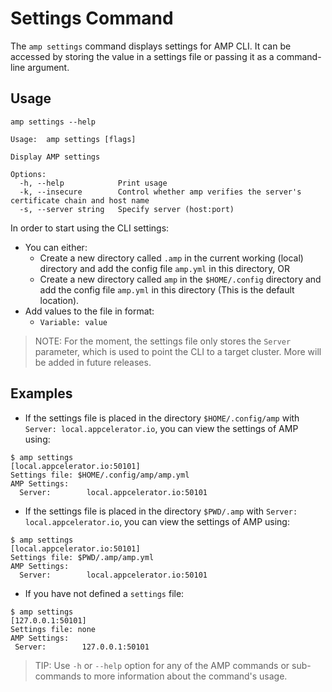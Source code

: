 # Settings Command

The `amp settings` command displays settings for AMP CLI. It can be accessed by storing the value in a settings file or passing it as a command-line argument.

## Usage

```
amp settings --help

Usage:	amp settings [flags]

Display AMP settings

Options:
  -h, --help            Print usage
  -k, --insecure        Control whether amp verifies the server's certificate chain and host name
  -s, --server string   Specify server (host:port)
```

In order to start using the CLI settings:
- You can either:
  - Create a new directory called `.amp` in the current working (local) directory and add the config file `amp.yml` in this directory, OR
  - Create a new directory called `amp` in the `$HOME/.config` directory and add the config file `amp.yml` in this directory (This is the default location).
- Add values to the file in format:
  - `Variable: value`

> NOTE: For the moment, the settings file only stores the `Server` parameter,
which is used to point the CLI to a target cluster. More will be added in future releases.

## Examples

* If the settings file is placed in the directory `$HOME/.config/amp` with `Server: local.appcelerator.io`, you can view the settings of AMP using:
```
$ amp settings
[local.appcelerator.io:50101]
Settings file: $HOME/.config/amp/amp.yml
AMP Settings:
  Server:        local.appcelerator.io:50101
```

* If the settings file is placed in the directory `$PWD/.amp` with `Server: local.appcelerator.io`, you can view the settings of AMP using:
```
$ amp settings
[local.appcelerator.io:50101]
Settings file: $PWD/.amp/amp.yml
AMP Settings:
  Server:        local.appcelerator.io:50101
```

* If you have not defined a `settings` file:
```
$ amp settings
[127.0.0.1:50101]
Settings file: none
AMP Settings:
 Server:        127.0.0.1:50101
```

> TIP: Use `-h` or `--help` option for any of the AMP commands or sub-commands to more information about the command's usage.
